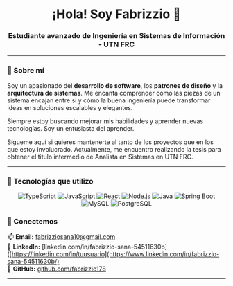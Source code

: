 <h1 align="center">¡Hola! Soy Fabrizzio 👋</h1>

<h3 align="center">Estudiante avanzado de Ingeniería en Sistemas de Información - UTN FRC</h3>

---

### 🚀 Sobre mí

Soy un apasionado del **desarrollo de software**, los **patrones de diseño** y la **arquitectura de sistemas**.
Me encanta comprender cómo las piezas de un sistema encajan entre sí y cómo la buena ingeniería puede transformar ideas en soluciones escalables y elegantes.

Siempre estoy buscando mejorar mis habilidades y aprender nuevas tecnologías. Soy un entusiasta del aprender.

Sígueme aquí si quieres mantenerte al tanto de los proyectos que en los que estoy involucrado. Actualmente, me encuentro realizando la tesis para obtener el titulo intermedio de Analista en Sistemas en UTN FRC.

---

### 🧠 Tecnologías que utilizo

<div align="center">

![TypeScript](https://img.shields.io/badge/TypeScript-007ACC?style=for-the-badge&logo=typescript&logoColor=white)
![JavaScript](https://img.shields.io/badge/JavaScript-F7DF1E?style=for-the-badge&logo=javascript&logoColor=black)
![React](https://img.shields.io/badge/React-61DAFB?style=for-the-badge&logo=react&logoColor=black)
![Node.js](https://img.shields.io/badge/Node.js-339933?style=for-the-badge&logo=node.js&logoColor=white)
![Java](https://img.shields.io/badge/Java-ED8B00?style=for-the-badge&logo=openjdk&logoColor=white)
![Spring Boot](https://img.shields.io/badge/Spring_Boot-6DB33F?style=for-the-badge&logo=springboot&logoColor=white)
![MySQL](https://img.shields.io/badge/MySQL-4479A1?style=for-the-badge&logo=mysql&logoColor=white)
![PostgreSQL](https://img.shields.io/badge/PostgreSQL-4169E1?style=for-the-badge&logo=postgresql&logoColor=white)

</div>


### 💬 Conectemos

📫 **Email:** [fabrizziosana10@gmail.com](fabrizziosana10@gmail.com)  
💼 **LinkedIn:** [linkedin.com/in/fabrizzio-sana-54511630b]([https://linkedin.com/in/tuusuario](https://www.linkedin.com/in/fabrizzio-sana-54511630b/)  
🐙 **GitHub:** [github.com/fabrizzio178](https://github.com/fabrizzio178)

---

